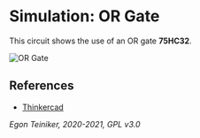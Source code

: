 # Simulation: OR Gate

This circuit shows the use of an OR gate **75HC32**.

![OR Gate](or-gate.png)



## References
* [Thinkercad](https://www.tinkercad.com/things/jQcxMTTbqIi)

*Egon Teiniker, 2020-2021, GPL v3.0* 
